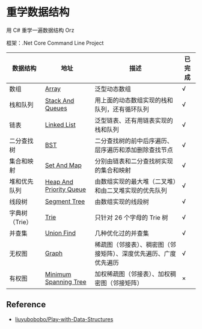 # 重学数据结构

用 C# 重学一遍数据结构 Orz  

框架：.Net Core Command Line Project

| 数据结构  | 地址  | 描述  | 已完成  |   
|---|---|---|---|
| 数组 | [Array](https://github.com/Latias94/study-data-structure-again/tree/master/Array)  | 泛型动态数组  | √ |
| 栈和队列 | [Stack And Queues](https://github.com/Latias94/study-data-structure-again/tree/master/StackAndQueues)  | 用上面的动态数组实现的栈和队列，还有循环队列  | √ |
| 链表 | [Linked List](https://github.com/Latias94/study-data-structure-again/tree/master/LinkedList)  | 泛型链表、还有用链表实现的栈和队列  | √ |
| 二分查找树 | [BST](https://github.com/Latias94/study-data-structure-again/tree/master/BST)  | 二分查找树的前中后序遍历、层序遍历和添加删除查找节点  | √ |
| 集合和映射 | [Set And Map](https://github.com/Latias94/study-data-structure-again/tree/master/SetAndMap)  | 分别由链表和二分查找树实现的集合和映射  | √ |
| 堆和优先队列 | [Heap And Priority Queue](https://github.com/Latias94/study-data-structure-again/tree/master/HeapAndPriorityQueue)  | 由数组实现的最大堆（二叉堆）和由二叉堆实现的优先队列 | √ |
| 线段树 | [Segment Tree](https://github.com/Latias94/study-data-structure-again/tree/master/SegmentTree) | 由数组实现的线段树 | √ |
| 字典树（Trie） | [Trie](https://github.com/Latias94/study-data-structure-again/tree/master/Trie) | 只针对 26 个字母的 Trie 树 | √ |
| 并查集 | [Union Find](https://github.com/Latias94/study-data-structure-again/tree/master/UnionFind) | 几种优化过的并查集 | √ |
| 无权图 | [Graph](https://github.com/Latias94/study-data-structure-again/tree/master/Graph)  | 稀疏图（邻接表）、稠密图（邻接矩阵）、深度优先遍历、广度优先遍历  | √ |
| 有权图 | [Minimum Spanning Tree](https://github.com/Latias94/study-data-structure-again/tree/master/MinimumSpanningTree) | 加权稀疏图（邻接表）、加权稠密图（邻接矩阵） | × |

## Reference
* [liuyubobobo/Play-with-Data-Structures](https://github.com/liuyubobobo/Play-with-Data-Structures)
